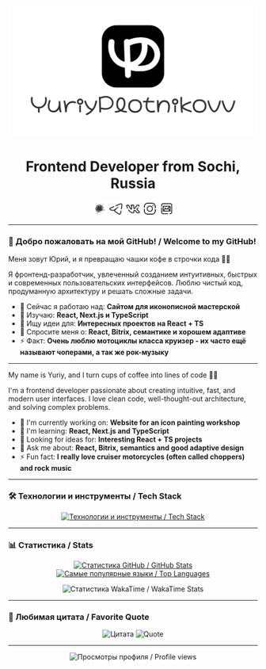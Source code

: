 <img src="/assets/heading.png" width="1200" alt="Yuriy Plotnikov" />
<h1 align="center">Frontend Developer from Sochi, Russia</h1>
<p align="center">
  <a href="https://habr.com/ru/users/YuriyPlotnikovv/" target="_blank"><img src="/assets/icon-habr.svg" width="30" height="30" alt="Habr" /></a>
  <a href="https://t.me/yuriyplotnikovv/" target="_blank"><img src="/assets/icon-telegram.svg" width="30" height="30" alt="Telegram" /></a>
  <a href="https://vk.com/yuriy.plotnikovv/" target="_blank"><img src="/assets/icon-vk.svg" width="30" height="30" alt="Vk" /></a>
  <a href="https://instagram.com/yuriy.plotnikovv/" target="_blank"><img src="/assets/icon-instagram.svg" width="30" height="30" alt="Instagram" /></a>
  <a href="mailto:yuriy.plotnikovv@yandex.ru"><img src="/assets/icon-mail.svg" width="30" height="30" alt="Email" /></a>
</p>

---

### 👋 Добро пожаловать на мой GitHub! / Welcome to my GitHub!

<p>Меня зовут Юрий, и я превращаю чашки кофе в строчки кода 🧙‍♂️</p>
<p>Я фронтенд-разработчик, увлеченный созданием интуитивных, быстрых и современных пользовательских интерфейсов. Люблю чистый код, продуманную архитектуру и решать сложные задачи.</p>

- 🔭 Сейчас я работаю над: **Сайтом для иконописной мастерской**
- 🌱 Изучаю: **React, Next.js и TypeScript**
- 👯 Ищу идеи для: **Интересных проектов на React + TS**
- 💬 Спросите меня о: **React, Bitrix, семантике и хорошем адаптиве**
- ⚡ Факт: **Очень люблю мотоциклы класса круизер - их часто ещё называют чоперами, а так же рок-музыку**

---

<p>My name is Yuriy, and I turn cups of coffee into lines of code 🧙‍♂️</p>
<p>I'm a frontend developer passionate about creating intuitive, fast, and modern user interfaces. I love clean code, well-thought-out architecture, and solving complex problems.</p>

- 🔭 I'm currently working on: **Website for an icon painting workshop**
- 🌱 I'm learning: **React, Next.js and TypeScript**
- 👯 Looking for ideas for: **Interesting React + TS projects**
- 💬 Ask me about: **React, Bitrix, semantics and good adaptive design**
- ⚡ Fun fact: **I really love cruiser motorcycles (often called choppers) and rock music**

---

### 🛠️ Технологии и инструменты / Tech Stack

<p align="center">
  <a href="https://skillicons.dev">
    <img src="https://skillicons.dev/icons?i=html,css,sass,less,js,jquery,vue,react,redux,nextjs,ts,php,phpstorm,gulp,figma&perline=5" alt="Технологии и инструменты / Tech Stack"/>
  </a>
</p>

---

### 📊 Статистика / Stats

<p align="center">
  <a href="https://github.com/yuriyplotnikovv">
    <img height="165" src="https://github-readme-stats.vercel.app/api?username=yuriyplotnikovv&show_icons=true&theme=radical&hide_border=true&count_private=true&include_all_commits=true" alt="Статистика GitHub / GitHub Stats" />
    <img height="165" src="https://github-readme-stats.vercel.app/api/top-langs/?username=yuriyplotnikovv&layout=donut&theme=radical&hide_border=true&langs_count=6&exclude_repo=github-readme-stats" alt="Самые популярные языки / Top Languages" />
  </a>
</p>

<p align="center">
  <img height="165" src="https://github-readme-stats.vercel.app/api/wakatime?username=yuriyplotnikovv&layout=compact&theme=radical&hide_border=true&langs_count=5&custom_title=Weekly%20Coding%20Activity" alt="Статистика WakaTime / WakaTime Stats" />
</p>

---

### 📜 Любимая цитата / Favorite Quote

<p align="center">
  <img src="https://quotes-github-readme.vercel.app/api?type=vertical&theme=radical&quote=Возможно всё. На невозможное просто требуется больше времени&author=Дэн Браун" alt="Цитата" />
  <img src="https://quotes-github-readme.vercel.app/api?type=vertical&theme=radical&quote=Everything is possible. The impossible just takes longer&author=Dan Brown" alt="Quote" />
</p>

---
<p align="center">
   <img src="https://komarev.com/ghpvc/?username=yuriyplotnikovv&color=blueviolet&style=flat" alt="Просмотры профиля / Profile views" />
</p>